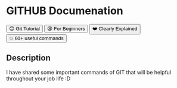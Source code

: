 

# GITHUB Documenation
<p align="center">
 
  <button class="button">:blush:  Git Tutorial</button>
  <button>:weary:  For Beginners</button>
  <button>:heart:  Clearly Explained</button>
  <button>:boom:  60+ useful commands</button> 
</p>

## Description
I have shared some important commands of GIT that will be helpful throughout your job life :D
